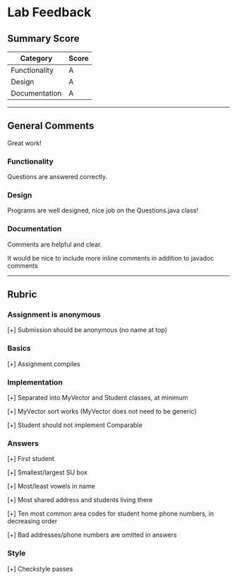 # Lab Feedback

## Summary Score

| Category       | Score |
| -------------- | ----- |
| Functionality  |   A   |
| Design         |   A   |
| Documentation  |   A   |

---

## General Comments
Great work!

### Functionality
Questions are answered correctly.

### Design
Programs are well designed, nice job on the Questions.java class!

### Documentation
Comments are helpful and clear.  

It would be nice to include more inline comments in addition to javadoc comments

---

## Rubric

### Assignment is anonymous

[+] Submission should be anonymous (no name at top)

### Basics

[+] Assignment compiles

### Implementation

[+] Separated into MyVector and Student classes, at minimum

[+] MyVector sort works (MyVector does not need to be generic)

[+] Student should not implement Comparable

### Answers

[+] First student

[+] Smallest/largest SU box

[+] Most/least vowels in name

[+] Most shared address and students living there

[+] Ten most common area codes for student home phone numbers, in decreasing order

[+] Bad addresses/phone numbers are omitted in answers


### Style

[+] Checkstyle passes
